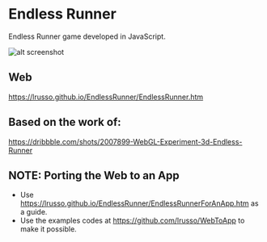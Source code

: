 # Endless Runner

Endless Runner game developed in JavaScript.

![alt screenshot](https://raw.githubusercontent.com/lrusso/EndlessRunner/master/EndlessRunner.png)

## Web

https://lrusso.github.io/EndlessRunner/EndlessRunner.htm

## Based on the work of:

https://dribbble.com/shots/2007899-WebGL-Experiment-3d-Endless-Runner

## NOTE: Porting the Web to an App

* Use https://lrusso.github.io/EndlessRunner/EndlessRunnerForAnApp.htm as a guide.
* Use the examples codes at https://github.com/lrusso/WebToApp to make it possible.

